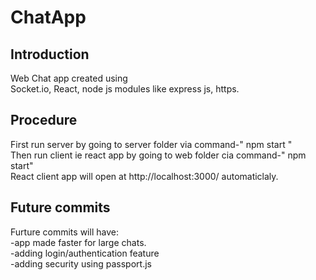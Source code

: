 # ChatApp

## Introduction
Web Chat app created using <br> Socket.io, React, node js modules like express js, https.

## Procedure
First run server by going to server folder via command-" npm start " <br>
Then run client ie react app by going to web folder cia command-" npm start" <br>
React client app will open at http://localhost:3000/ automaticlaly. <br>

## Future commits
Furture commits will have: <br>
-app made faster for large chats. <br>
-adding login/authentication feature <br>
-adding security using passport.js
